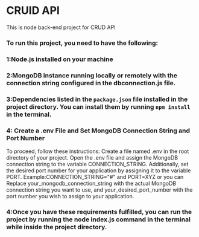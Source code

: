 
# CRUID API

This is node back-end project for CRUD API

### To run this project, you need to have the following:

### 1:Node.js installed on your  machine

### 2:MongoDB instance running locally or remotely with the connection string configured in the dbconnection.js file.

### 3:Dependencies listed in the ``package.json`` file installed in the project directory. You can install them by running ``npm install`` in the terminal.

### 4: Create a .env File and Set MongoDB Connection String and Port Number
To proceed, follow these instructions:
Create a file named .env in the root directory of your project.
Open the .env file and assign the MongoDB connection string to the variable CONNECTION_STRING. Additionally, set the desired port number for your application by assigning it to the variable PORT.
Example:CONNECTION_STRING="#" and PORT=XYZ
or you can
Replace your_mongodb_connection_string with the actual MongoDB connection string you want to use, and your_desired_port_number with the port number you wish to assign to your application.

### 4:Once you have these requirements fulfilled, you can run the project by running the node index.js command in the terminal while inside the project directory.
